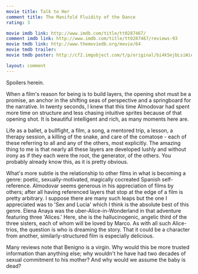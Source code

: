 ```yaml
---
movie title: Talk to Her
comment title: The Manifold Fluidity of the Dance
rating: 3

movie imdb link: http://www.imdb.com/title/tt0287467/
comment imdb link: http://www.imdb.com/title/tt0287467/reviews-93
movie tmdb link: http://www.themoviedb.org/movie/64
movie tmdb trailer: 
movie tmdb poster: http://cf2.imgobject.com/t/p/original/bi4k5ejbLsiWieHJZitt4UCUNSm.jpg

layout: comment
---
```


Spoilers herein.

When a film's reason for being is to build layers, the opening shot must be a promise, an anchor in the shifting seas of perspective and a springboard for the narrative. In twenty seconds, I knew that this time Almodovar had spent more time on structure and less chasing intuitive sprites because of that opening shot. It is beautiful intelligent and rich, as many moments here are.

Life as a ballet, a bullfight, a film, a song, a mentored trip, a lesson, a therapy session, a killing of the snake, and care of the comatose - each of these referring to all and any of the others, most explicitly. The amazing thing to me is that nearly all these layers are developed lushly and without irony as if they each were the root, the generator, of the others. You probably already know this, as it is pretty obvious.

What's more subtle is the relationship to other films in what is becoming a genre: poetic, sexually-motivated, magically cocreated  Spanish self-reference. Almodovar seems generous in his appreciation of films by others; after all having referenced layers that stop at the edge of a film is pretty arbitrary. I suppose there are many such leaps but the one I appreciated was to 'Sex and Lucia' which I think is the absolute best of this genre. Elena Anaya was the uber-Alice-in-Wonderland in that adventure featuring three 'Alices.' Here, she is the hallucinogenic, angelic third of the three sisters, each of whom will be loved by Marco. As with all such Alice-trios, the question is who is dreaming the story. That it could be a character from another, similarly-structured film is especially delicious.

Many reviews note that Benigno is a virgin. Why would this be more trusted information than anything else; why wouldn't he have had two decades of sexual commitment to his mother? And why would we assume the baby is dead?